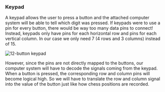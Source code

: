 
### Keypad


A keypad allows the user to press a button and the attached computer system will be able to tell which digit was pressed. If keypads were to use a pin for every button, there would be way too many data pins to connect! Instead, keypads only have pins for each horizontal row and pins for each vertical column. In our case we only need 7 (4 rows and 3 columns) instead of 15.

<!-- // DONE: IMAGE graphic of a keypad -->
![12-button keypad](https://raw.githubusercontent.com/OnionIoT/Onion-Docs/master/Omega2/Kit-Guides/img/keypad.jpg)

<!-- // DONE: potentially reword the next paragraph for clarity -->
However, since the pins are not directly mapped to the buttons, our computer system will have to decode the signals coming from the keypad. When a button is pressed, the corresponding row and column pins will become logical high. So we will have to translate the row and column signal into the value of the button just like how chess positions are recorded.

